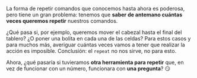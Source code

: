 La forma de repetir comandos que conocemos hasta ahora es poderosa, pero tiene un gran problema: tenemos que **saber de antemano cuántas veces queremos repetir** nuestros comandos. 

¿Qué pasa si, por ejemplo, queremos mover el cabezal hasta el final del tablero? ¿O poner una bolita en cada una de las celdas? Para estos casos y para muchos más, averiguar cuántas veces vamos a tener que realizar la acción es imposible. Conclusión: el `repeat` no nos sirve, no para esto.

Ahora, ¿qué pasaría si tuvieramos **otra herramienta para repetir** que, en vez de funcionar con un número, funcionara con **una pregunta**? :smirk: